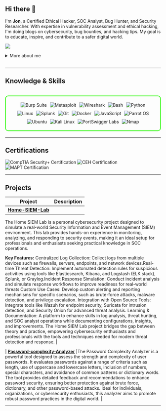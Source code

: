 ## Hi there 👋

I'm  **Jon**,  a Certified Ethical Hacker, SOC Analyst, Bug Hunter, and Security Researcher. With expertise in vulnerability assessment and ethical hacking, I'm doing blogs on cybersecurity, bug bounties, and hacking tips. My goal is to educate, inspire, and contribute to a safer digital world.

<a href="https://linkedin.com"><img src="https://img.shields.io/badge/-LinkedIn-0072b1?&style=for-the-badge&logo=linkedin&logoColor=white" /></a>

<details>
  <summary>More about me</summary>

- **Name**: Jon
- **From**: India
- **SOC Analyst** | **Security Researcher** | **Bug Bounty Hunter**
- I have experience in bug hunting, vulnerability assessment, penetration testing, and social engineering.
- Continuously improving my knowledge of **Website Vulnerabilities** and **Cybersecurity Skills**.
- I’m currently learning and exploring **advanced hacking techniques**, **networking**, and **cybersecurity certifications**.

</details>
<br>

---

<h2 id="knowledge_skills" align=''> Knowledge & Skills </h2>

<br>

<div style="border: 2px solid #22F700; border-radius: 10px; padding: 20px; margin-bottom: 20px;">
  <div align="left" style="display: flex; flex-wrap: wrap; justify-content: center; gap: 10px;">
      <img src="https://img.shields.io/badge/Burp_Suite-FF6633?style=for-the-badge&logo=burp-suite&color=000000" alt="Burp Suite" />
      <img src="https://img.shields.io/badge/Metasploit-008C8C?style=for-the-badge&logo=metasploit&color=000000" alt="Metasploit" />
      <img src="https://img.shields.io/badge/Wireshark-009639?style=for-the-badge&logo=wireshark&color=000000" alt="Wireshark" />
      <img src="https://img.shields.io/badge/Bash-4EAA25?style=for-the-badge&logo=gnu-bash&color=000000" alt="Bash" />
      <img src="https://img.shields.io/badge/Python-3776AB?style=for-the-badge&logo=python&color=000000" alt="Python" />
      <img src="https://img.shields.io/badge/Linux-FCC624?style=for-the-badge&logo=linux&color=000000" alt="Linux" />
      <img src="https://img.shields.io/badge/Splunk-000000?style=for-the-badge&logo=splunk&color=black" alt="Splunk" />
      <img src="https://img.shields.io/badge/Git-F05032?style=for-the-badge&logo=git&color=000000" alt="Git" />
      <img src="https://img.shields.io/badge/Docker-2496ED?style=for-the-badge&logo=docker&color=000000" alt="Docker" />
      <img src="https://img.shields.io/badge/JavaScript-F7DF1E?style=for-the-badge&logo=javascript&color=000000" alt="JavaScript" />
      <img src="https://img.shields.io/badge/Parrot_OS-2E8E8F?style=for-the-badge&logo=parrot&color=000000" alt="Parrot OS" />
      <img src="https://img.shields.io/badge/Ubuntu-E95420?style=for-the-badge&logo=ubuntu&color=000000" alt="Ubuntu" />
      <img src="https://img.shields.io/badge/Kali_Linux-557C94?style=for-the-badge&logo=kali-linux&color=000000" alt="Kali Linux" />
      <img src="https://img.shields.io/badge/PortSwigger%20Labs-FF7139?style=for-the-badge&logo=PortSwigger&color=000000" alt="PortSwigger Labs" />
      <img src="https://img.shields.io/badge/Nmap-0078D7?style=for-the-badge&logo=nmap&color=000000" alt="Nmap" />


  </div>
</div>

---
<h2 id="Certifications" align=''> Certifications </h2>

<div>
<img src="https://img.shields.io/badge/CompTIA_Security%2B-Certified-red?style=for-the-badge&color=000000" alt="CompTIA Security+ Certification" />
<img src="https://img.shields.io/badge/CEH-Certified_Ethical_Hacker-blue?style=for-the-badge&logo=ec-council&color=000000" alt="CEH Certification" />
<img src="https://img.shields.io/badge/MAPT-Mobile_Application_Penetration_Tester-blue?style=for-the-badge&logo=ec-council&color=000000" alt="MAPT Certification" />

</div>

---

<h2 id="Projects" align=''> Projects </h2>


| **Project**      | **Description**                                                                                  |
|-------------------|--------------------------------------------------------------------------------------------------|
| **[Home-SIEM-Lab](https://github.com/JonSnowHere/Home-SIEM-Lab)**

The Home SIEM Lab is a personal cybersecurity project designed to simulate a real-world Security Information and Event Management (SIEM) environment. This lab provides hands-on experience in monitoring, analyzing, and responding to security events, making it an ideal setup for professionals and enthusiasts seeking practical knowledge in SOC operations.

**Key Features:**
Centralized Log Collection: Collect logs from multiple devices such as firewalls, servers, endpoints, and network devices.Real-time Threat Detection: Implement automated detection rules for suspicious activities using tools like Elasticsearch, Kibana, and Logstash (ELK stack), Splunk, or Graylog.Incident Response Simulation: Conduct incident analysis and simulate response workflows to improve readiness for real-world threats.Custom Use Cases: Develop custom alerting and reporting mechanisms for specific scenarios, such as brute-force attacks, malware detection, and privilege escalation.
Integration with Open Source Tools: Integrate tools like Wazuh for endpoint security, Suricata for intrusion detection, and Security Onion for advanced threat analysis.
Learning & Documentation: A platform to enhance skills in log analysis, threat hunting, and SOC analyst operations while documenting configurations, insights, and improvements.
The Home SIEM Lab project bridges the gap between theory and practice, empowering cybersecurity enthusiasts and professionals with the tools and techniques needed for modern threat detection and response.  |


| **[Password-complexity-Analyzer](https://github.com/JonSnowHere/Password-complexity-Analyzer)**    |The Password Complexity Analyzer is a powerful tool designed to assess the strength and complexity of user passwords. It evaluates passwords against a range of criteria such as length, use of uppercase and lowercase letters, inclusion of numbers, special characters, and avoidance of common patterns or dictionary words. The tool provides detailed feedback and recommendations to enhance password security, ensuring better protection against brute force, dictionary, and other password-based attacks. Ideal for individuals, organizations, or cybersecurity enthusiasts, this analyzer aims to promote robust password practices in the digital world.  |


---
